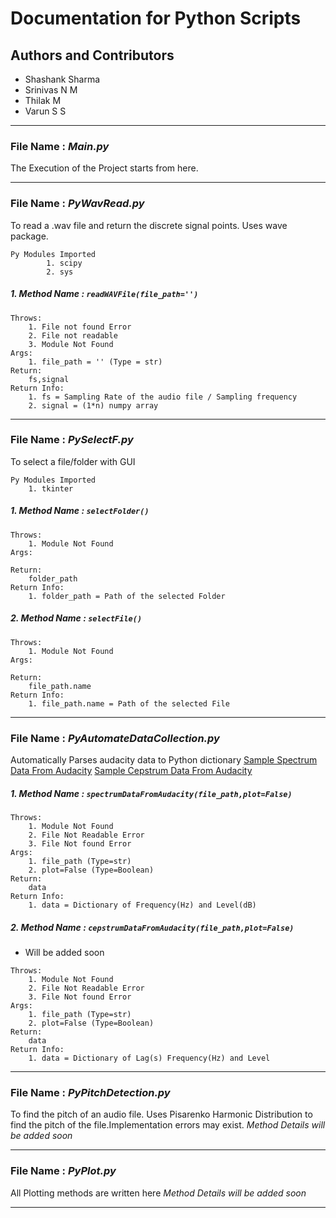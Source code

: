 
# Documentation for Python Scripts

## Authors and Contributors
- Shashank Sharma
- Srinivas N M
- Thilak M
- Varun S S
----
### File Name : *Main.py*
The Execution of the Project starts from here. 

---
### File Name : *PyWavRead.py*
To read a .wav file and return the discrete signal points. Uses wave package.
````
Py Modules Imported
	    1. scipy
	    2. sys
````
##### 1. Method Name : `readWAVFile(file_path='')`
````
Throws:
	1. File not found Error 
	2. File not readable
	3. Module Not Found
Args:
	1. file_path = '' (Type = str)  
Return: 
	fs,signal
Return Info:
	1. fs = Sampling Rate of the audio file / Sampling frequency
	2. signal = (1*n) numpy array
````
---
### File Name : *PySelectF.py*
To select a file/folder with GUI
````
Py Modules Imported
	1. tkinter
````
##### 1. Method Name : `selectFolder()`
````
Throws:
	1. Module Not Found
Args:
	 
Return: 
	folder_path
Return Info:
	1. folder_path = Path of the selected Folder
````
##### 2. Method Name : `selectFile()`
````
Throws:
	1. Module Not Found
Args:
	 
Return: 
	file_path.name
Return Info:
	1. file_path.name = Path of the selected File
````
---
### File Name : *PyAutomateDataCollection.py*
Automatically Parses audacity data to Python dictionary
[Sample Spectrum Data From Audacity](https://github.com/shashankrnr32/SpeechProcessing/blob/master/Data%20Samples/DataPoints/A35Male.txt)
[Sample Cepstrum Data From Audacity](https://github.com/shashankrnr32/SpeechProcessing/blob/master/Data%20Samples/DataPoints/A35MaleCep.txt)
##### 1. Method Name : `spectrumDataFromAudacity(file_path,plot=False)`
````
Throws:
	1. Module Not Found
	2. File Not Readable Error
	3. File Not found Error
Args:
	1. file_path (Type=str)
	2. plot=False (Type=Boolean)
Return: 
	data
Return Info:
	1. data = Dictionary of Frequency(Hz) and Level(dB)
````
##### 2. Method Name : `cepstrumDataFromAudacity(file_path,plot=False)`
- Will be added soon
````
Throws:
	1. Module Not Found
	2. File Not Readable Error
	3. File Not found Error
Args:
	1. file_path (Type=str)
	2. plot=False (Type=Boolean)
Return: 
	data
Return Info:
	1. data = Dictionary of Lag(s) Frequency(Hz) and Level
````
----
### File Name : *PyPitchDetection.py*
To find the pitch of an audio file. Uses Pisarenko Harmonic Distribution to find the pitch of the file.Implementation errors may exist.
*Method Details will be added soon*

---
### File Name : *PyPlot.py*
All Plotting methods are written here
*Method Details will be added soon*

---
